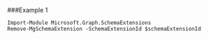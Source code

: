 ###Example 1
```
Import-Module Microsoft.Graph.SchemaExtensions
Remove-MgSchemaExtension -SchemaExtensionId $schemaExtensionId
```
